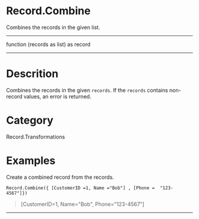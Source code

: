 ﻿# Record.Combine
Combines the records in the given list.
***
function (records as list) as record
***
# Descrition 
Combines the records in the given <code>records</code>. If the <code>records</code> contains non-record values, an error is returned.
# Category 
Record.Transformations
# Examples 
Create a combined record from the records.
```
Record.Combine({ [CustomerID =1, Name ="Bob"] , [Phone =  "123-4567"]})
```
> [CustomerID=1, Name="Bob", Phone="123-4567"]
***
